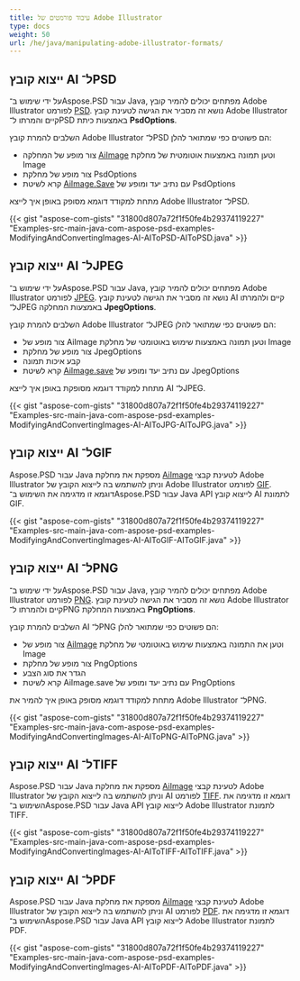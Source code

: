 ```yaml
---
title: עיבוד פורמטים של Adobe Illustrator
type: docs
weight: 50
url: /he/java/manipulating-adobe-illustrator-formats/
---
```


## **ייצוא קובץ AI ל־PSD**
על ידי שימוש ב־Aspose.PSD עבור Java, מפתחים יכולים להמיר קובץ Adobe Illustrator לפורמט [PSD](https://wiki.fileformat.com/image/psd/). נושא זה מסביר את הגישה לטעינת קובץ Adobe Illustrator קיים והמרתו ל־PSD באמצעות כיתת **PsdOptions**.

השלבים להמרת קובץ Adobe Illustrator ל־PSD הם פשוטים כפי שמתואר להלן:

- צור מופע של המחלקה [AiImage](https://reference.aspose.com/java/psd/com.aspose.psd.fileformats.ai/AiImage) וטען תמונה באמצעות אוטומטית של מחלקת Image
- צור מופע של מחלקת PsdOptions
- קרא לשיטת [AiImage.Save](https://reference.aspose.com/java/psd/com.aspose.psd/Image#save--) עם נתיב יעד ומופע של PsdOptions

מתחת למקודד דוגמא מסופק באופן איך לייצא Adobe Illustrator ל־PSD.

{{< gist "aspose-com-gists" "31800d807a72f1f50fe4b29374119227" "Examples-src-main-java-com-aspose-psd-examples-ModifyingAndConvertingImages-AI-AIToPSD-AIToPSD.java" >}}

## **ייצוא קובץ AI ל־JPEG**
על ידי שימוש ב־Aspose.PSD עבור Java, מפתחים יכולים להמיר קובץ Adobe Illustrator לפורמט [JPEG](https://wiki.fileformat.com/image/jpeg/). נושא זה מסביר את הגישה לטעינת קובץ AI קיים ולהמרתו ל־JPEG באמצעות המחלקה **JpegOptions**.

השלבים להמרת קובץ Adobe Illustrator ל־JPEG הם פשוטים כפי שמתואר להלן:

- צור מופע של AiImage וטען תמונה באמצעות שימוש באוטומטי של מחלקת Image
- צור מופע של מחלקת JpegOptions
- קבע איכות תמונה
- קרא לשיטת [AiImage.save](https://reference.aspose.com/java/psd/com.aspose.psd.fileformats.ai/AiImage) עם נתיב יעד ומופע של JpegOptions

מתחת למקודד דוגמא מסופקת באופן איך לייצא AI ל־JPEG.

{{< gist "aspose-com-gists" "31800d807a72f1f50fe4b29374119227" "Examples-src-main-java-com-aspose-psd-examples-ModifyingAndConvertingImages-AI-AIToJPG-AIToJPG.java" >}}

## **ייצוא קובץ AI ל־GIF**
Aspose.PSD עבור Java מספקת את מחלקת [AiImage](https://reference.aspose.com/java/psd/com.aspose.psd.fileformats.ai/AiImage) לטעינת קבצי Adobe Illustrator וניתן להשתמש בה לייצוא הקובץ של Adobe Illustrator לפורמט [GIF](https://wiki.fileformat.com/image/gif/). דוגמא זו מדגימה את השימוש ב־Aspose.PSD עבור Java API לייצוא קובץ AI לתמונת GIF.

{{< gist "aspose-com-gists" "31800d807a72f1f50fe4b29374119227" "Examples-src-main-java-com-aspose-psd-examples-ModifyingAndConvertingImages-AI-AIToGIF-AIToGIF.java" >}}

## **ייצוא קובץ AI ל־PNG**
על ידי שימוש ב־Aspose.PSD עבור Java, מפתחים יכולים להמיר קובץ Adobe Illustrator לפורמט [PNG](https://wiki.fileformat.com/image/png/). נושא זה מסביר את הגישה לטעינת קובץ Adobe Illustrator קיים ולהמרתו ל־PNG באמצעות המחלקת **PngOptions**.

השלבים להמרת קובץ AI ל־PNG הם פשוטים כפי שמתואר להלן:

- צור מופע של [AiImage](https://reference.aspose.com/java/psd/com.aspose.psd.fileformats.ai/AiImage) וטען את התמונה באמצעות שימוש באוטומטי של מחלקת Image
- צור מופע של מחלקת PngOptions
- הגדר את סוג הצבע
- קרא לשיטת AiImage.save עם נתיב יעד ומופע של PngOptions

מתחת למקודד דוגמא מסופק באופן איך להמיר את Adobe Illustrator ל־PNG.

{{< gist "aspose-com-gists" "31800d807a72f1f50fe4b29374119227" "Examples-src-main-java-com-aspose-psd-examples-ModifyingAndConvertingImages-AI-AIToPNG-AIToPNG.java" >}}

## **ייצוא קובץ AI ל־TIFF**
Aspose.PSD עבור Java מספקת את מחלקת [AiImage](https://reference.aspose.com/java/psd/com.aspose.psd.fileformats.ai/AiImage) לטעינת קבצי Adobe Illustrator וניתן להשתמש בה לייצוא הקובץ של AI לפורמט [TIFF](https://wiki.fileformat.com/image/tiff). דוגמא זו מדגימה את השימוש ב־Aspose.PSD עבור Java API לייצוא קובץ Adobe Illustrator לתמונת TIFF.

{{< gist "aspose-com-gists" "31800d807a72f1f50fe4b29374119227" "Examples-src-main-java-com-aspose-psd-examples-ModifyingAndConvertingImages-AI-AIToTIFF-AIToTIFF.java" >}}


## **ייצוא קובץ AI ל־PDF**
Aspose.PSD עבור Java מספקת את מחלקת [AiImage](https://reference.aspose.com/java/psd/com.aspose.psd.fileformats.ai/AiImage) לטעינת קבצי Adobe Illustrator וניתן להשתמש בה לייצוא הקובץ של AI לפורמט [PDF](https://docs.fileformat.com/pdf/). דוגמא זו מדגימה את השימוש ב־Aspose.PSD עבור Java API לייצוא קובץ Adobe Illustrator לתמונת PDF.

{{< gist "aspose-com-gists" "31800d807a72f1f50fe4b29374119227" "Examples-src-main-java-com-aspose-psd-examples-ModifyingAndConvertingImages-AI-AIToPDF-AIToPDF.java" >}}
